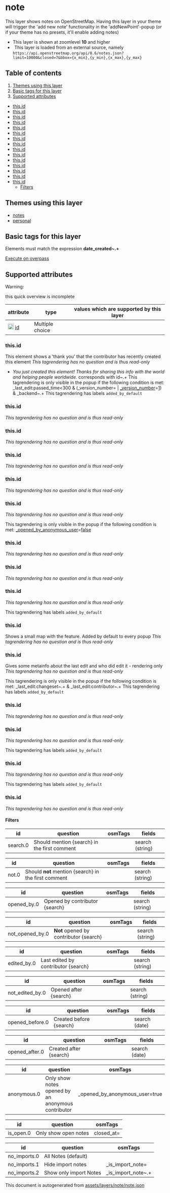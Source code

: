 [//]: # (WARNING: this file is automatically generated. Please find the sources at the bottom and edit those sources)



 note 
======





This layer shows notes on OpenStreetMap. Having this layer in your theme will trigger the 'add new note' functionality in the 'addNewPoint'-popup (or if your theme has no presets, it'll enable adding notes)






  - This layer is shown at zoomlevel **10** and higher
  - <img src='../warning.svg' height='1rem'/> This layer is loaded from an external source, namely  `https://api.openstreetmap.org/api/0.6/notes.json?limit=10000&closed=7&bbox={x_min},{y_min},{x_max},{y_max}`



## Table of contents

1. [ Themes using this layer ](#-themes-using-this-layer-)
2. [ Basic tags for this layer ](#-basic-tags-for-this-layer-)
3. [ Supported attributes ](#-supported-attributes-)
  - [this.id](#thisid)
  - [this.id](#thisid)
  - [this.id](#thisid)
  - [this.id](#thisid)
  - [this.id](#thisid)
  - [this.id](#thisid)
  - [this.id](#thisid)
  - [this.id](#thisid)
  - [this.id](#thisid)
  - [this.id](#thisid)
  - [this.id](#thisid)
  - [this.id](#thisid)
  - [this.id](#thisid)
  - [this.id](#thisid)
  - [this.id](#thisid)
    + [Filters](#filters)

 Themes using this layer 
-------------------------





  - [notes](https://mapcomplete.org/notes)
  - [personal](https://mapcomplete.org/personal)




 Basic tags for this layer 
---------------------------



Elements must match the expression **date_created~.+**

[Execute on overpass](http://overpass-turbo.eu/?Q=%5Bout%3Ajson%5D%5Btimeout%3A90%5D%3B%28%20%20%20%20nwr%5B%22date_created%22%5D%28%7B%7Bbbox%7D%7D%29%3B%0A%29%3Bout%20body%3B%3E%3Bout%20skel%20qt%3B)



 Supported attributes 
----------------------



Warning: 

this quick overview is incomplete



attribute | type | values which are supported by this layer
----------- | ------ | ------------------------------------------
[<img src='https://mapcomplete.org/assets/svg/statistics.svg' height='18px'>](https://taginfo.openstreetmap.org/keys/id#values) [id](https://wiki.openstreetmap.org/wiki/Key:id) | Multiple choice | 


### this.id
This element shows a 'thank you' that the contributor has recently created this element
_This tagrendering has no question and is thus read-only_

 - *You just created this element! Thanks for sharing this info with the world and helping people worldwide.* corresponds with id~.+
This tagrendering is only visible in the popup if the following condition is met: _last_edit:passed_time<300 & (_version_number= | <a href='https://wiki.openstreetmap.org/wiki/Key:_version_number' target='_blank'>_version_number</a>=<a href='https://wiki.openstreetmap.org/wiki/Tag:_version_number%3D1' target='_blank'>1</a>) & _backend~.+
This tagrendering has labels 
`added_by_default`

### this.id

_This tagrendering has no question and is thus read-only_





### this.id

_This tagrendering has no question and is thus read-only_





### this.id

_This tagrendering has no question and is thus read-only_





### this.id

_This tagrendering has no question and is thus read-only_





### this.id

_This tagrendering has no question and is thus read-only_


This tagrendering is only visible in the popup if the following condition is met: <a href='https://wiki.openstreetmap.org/wiki/Key:_opened_by_anonymous_user' target='_blank'>_opened_by_anonymous_user</a>=<a href='https://wiki.openstreetmap.org/wiki/Tag:_opened_by_anonymous_user%3Dfalse' target='_blank'>false</a>


### this.id

_This tagrendering has no question and is thus read-only_





### this.id

_This tagrendering has no question and is thus read-only_





### this.id

_This tagrendering has no question and is thus read-only_



This tagrendering has labels 
`added_by_default`

### this.id
Shows a small map with the feature. Added by default to every popup
_This tagrendering has no question and is thus read-only_





### this.id
Gives some metainfo about the last edit and who did edit it - rendering only
_This tagrendering has no question and is thus read-only_


This tagrendering is only visible in the popup if the following condition is met: _last_edit:changeset~.+ & _last_edit:contributor~.+
This tagrendering has labels 
`added_by_default`

### this.id

_This tagrendering has no question and is thus read-only_





### this.id

_This tagrendering has no question and is thus read-only_



This tagrendering has labels 
`added_by_default`

### this.id

_This tagrendering has no question and is thus read-only_



This tagrendering has labels 
`added_by_default`

### this.id

_This tagrendering has no question and is thus read-only_







#### Filters 





id | question | osmTags | fields
---- | ---------- | --------- | --------
search.0 | Should mention {search} in the first comment |  | search (string)




id | question | osmTags | fields
---- | ---------- | --------- | --------
not.0 | Should <b>not</b> mention {search} in the first comment |  | search (string)




id | question | osmTags | fields
---- | ---------- | --------- | --------
opened_by.0 | Opened by contributor {search} |  | search (string)




id | question | osmTags | fields
---- | ---------- | --------- | --------
not_opened_by.0 | <b>Not</b> opened by contributor {search} |  | search (string)




id | question | osmTags | fields
---- | ---------- | --------- | --------
edited_by.0 | Last edited by contributor {search} |  | search (string)




id | question | osmTags | fields
---- | ---------- | --------- | --------
not_edited_by.0 | Opened after {search} |  | search (string)




id | question | osmTags | fields
---- | ---------- | --------- | --------
opened_before.0 | Created before {search} |  | search (date)




id | question | osmTags | fields
---- | ---------- | --------- | --------
opened_after.0 | Created after {search} |  | search (date)




id | question | osmTags
---- | ---------- | ---------
anonymous.0 | Only show notes opened by an anonymous contributor | _opened_by_anonymous_user=true




id | question | osmTags
---- | ---------- | ---------
is_open.0 | Only show open notes | closed_at=




id | question | osmTags
---- | ---------- | ---------
no_imports.0 | All Notes (default) | 
no_imports.1 | Hide import notes | _is_import_note=
no_imports.2 | Show only import Notes | _is_import_note~.+
 

This document is autogenerated from [assets/layers/note/note.json](https://github.com/pietervdvn/MapComplete/blob/develop/assets/layers/note/note.json)
